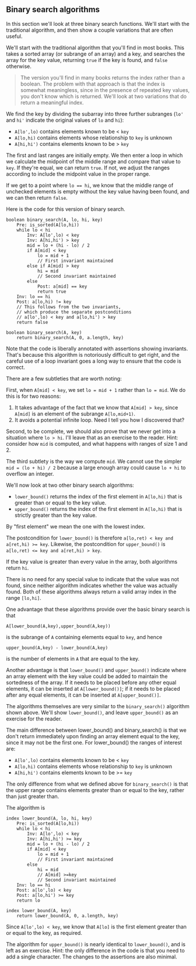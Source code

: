 ## Binary search algorithms

In this section we'll look at three
binary search functions.
We'll start with the traditional algorithm,
and then show a couple variations
that are often useful.

We'll start with the traditional algorithm
that you'll find in most books.
This takes a sorted array (or subrange of an array)
and a key, and searches the array
for the key value, returning `true`
if the key is found, and `false` otherwise.

>The version you'll find in many books
returns the index rather than a boolean.
The problem with that approach
is that the index is somewhat
meaningless, since in the presence of
repeated key values, you don't know
which is returned.
We'll look at two variations that do
return a meaningful index.

We find the key
by dividing the subarray into
three further subranges
(`lo'` and `hi'` indicate the
original values of `lo` and `hi`):

- `A[lo',lo)` contains elements known to be < `key`
- `A[lo,hi)` contains elements whose relationship to `key` is unknown
- `A[hi,hi')` contains elements known to be > `key`

The first and last ranges are initially empty.
We then enter a loop in which
we calculate the midpoint of the middle range
and compare that value to `key`.
If they're equal, we can return `true`.
If not, we adjust the ranges according
to include the midpoint value
in the proper range.

If we get to a point where `lo == hi`,
we know that the middle range of unchecked
elements is empty without the key value
having been found, and we can then return `false`.

Here is the code for this version of binary search.

```
boolean binary_search(A, lo, hi, key)
	Pre: is_sorted(A[lo,hi))
	while lo < hi
		Inv: A[lo',lo) < key
		Inv: A[hi,hi') > key
		mid = lo + (hi - lo) / 2
		if A[mid] < key
			lo = mid + 1
			// First invariant maintained
		else if A[mid] > key
			hi = mid
			// Second invariant maintained
		else
			Post: a[mid] == key
			return true
	Inv: lo == hi
	Post: a[lo,hi) != key
	// This follows from the two invariants,
	// which produce the separate postconditions
	// a[lo',lo) < key and a[lo,hi') > key
	return false

boolean binary_search(A, key)
	return binary_search(A, 0, a.length, key)
```
Note that the code is liberally annotated
with assertions showing invariants.
That's because this algorithm is notoriously
difficult to get right,
and the careful use of a loop invariant
goes a long way to ensure that the code is correct.

There are a few subtleties that are worth noting:

First, when `A[mid] < key`, we set `lo = mid + 1`
rather than `lo = mid`.
We do this is for two reasons:

1. It takes advantage of the fact that we know
that `A[mid] > key`, since `A[mid]`
is an element of the subrange `A[lo,mid+1)`.
2. It avoids a potential infinite loop.
Need I tell you how I discovered that?

Second, to be complete, we should also prove that
we never get into a situation where `lo > hi`.
I'll leave that as an exercise to the reader.
Hint: consider how `mid` is computed,
and what happens with ranges of size 1 and 2.

The third subtlety is the way we compute `mid`.
We cannot use the simpler `mid = (lo + hi) / 2`
because a large enough array could cause
`lo + hi` to overflow an integer.

We'll now look at two other binary search
algorithms:

- `lower_bound()` returns the index of the first element
in `A[lo,hi)` that is greater than or equal to the key value.
- `upper_bound()` returns the index of the first element
in `A[lo,hi)` that is strictly greater than the key value.

By "first element"
we mean the one with the lowest index.

The postcondition for ```lower_bound()```
is therefore ```a[lo,ret) < key and a[ret,hi) >= key```.
Likewise, the postcondition for ```upper_bound()```
is ```a[lo,ret) <= key and a[ret,hi) > key```.

If the key value is greater than every value in the array,
both algorithms return `hi`.

There is no need for any special value
to indicate that the value was not found,
since neither algorithm indicates
whether the value was actually found.
Both of these algorithms always return
a valid array index in the range `[lo,hi]`.

One advantage that these algorithms provide
over the basic binary search
is that
```
A[lower_bound(A,key),upper_bound(A,key))
```
is the subrange of `A` containing elements
equal to `key`,
and hence
```
upper_bound(A,key) - lower_bound(A,key)
```
is the number of elements in `A` that are equal to the key.

Another advantage is that `lower_bound()` and `upper_bound()`
indicate where an array element with the key value
could be added to maintain the sortedness of the array.
If it needs to be placed before any other equal elements,
it can be inserted at `A[lower_bound()]`;
if it needs to be placed after any equal elements,
it can be inserted at `A[upper_bound()]`.

The algorithms themselves are very similar
to the `binary_search()` algorithm shown above.
We'll show `lower_bound()`,
and leave `upper_bound()` as an exercise for the reader.

The main difference between lower_bound()
and binary_search() is that we don't return immediately
upon finding an array element equal to the key,
since it may not be the first one.
For lower_bound() the ranges of interest are:

- `A[lo',lo)` contains elements known to be < `key`
- `A[lo,hi)` contains elements whose relationship to `key` is unknown
- `A[hi,hi')` contains elements known to be >= `key`

The only difference from what we defined above
for `binary_search()` is that the upper range
contains elements greater than or equal to the key,
rather than just greater than.

The algorithm is
```
index lower_bound(A, lo, hi, key)
	Pre: is_sorted(A[lo,hi))
	while lo < hi
		Inv: A[lo',lo) < key
		Inv: A[hi,hi') >= key
		mid = lo + (hi - lo) / 2
		if A[mid] < key
			lo = mid + 1
			// First invariant maintained
		else
			hi = mid
			// A[mid] >=key
			// Second invariant maintained
	Inv: lo == hi
	Post: a[lo',lo) < key
	Post: a[lo,hi') >= key
	return lo

index lower_bound(A, key)
	return lower_bound(A, 0, a.length, key)
```
Since `A[lo',lo) < key`, we know that `A[lo]`
is the first element greater than or equal to
the key, as required.

The algorithm for `upper_bound()`
is nearly identical to `lower_bound()`,
and is left as an exercise.
Hint: the only difference in the code
is that you need to add a single character.
The changes to the assertions
are also minimal.
